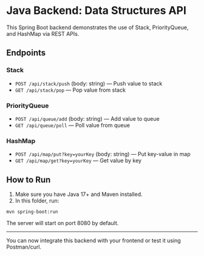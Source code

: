 # Java Backend: Data Structures API

This Spring Boot backend demonstrates the use of Stack, PriorityQueue, and HashMap via REST APIs.

## Endpoints

### Stack
- `POST /api/stack/push` (body: string) — Push value to stack
- `GET /api/stack/pop` — Pop value from stack

### PriorityQueue
- `POST /api/queue/add` (body: string) — Add value to queue
- `GET /api/queue/poll` — Poll value from queue

### HashMap
- `POST /api/map/put?key=yourKey` (body: string) — Put key-value in map
- `GET /api/map/get?key=yourKey` — Get value by key

## How to Run

1. Make sure you have Java 17+ and Maven installed.
2. In this folder, run:

```
mvn spring-boot:run
```

The server will start on port 8080 by default.

---

You can now integrate this backend with your frontend or test it using Postman/curl.
